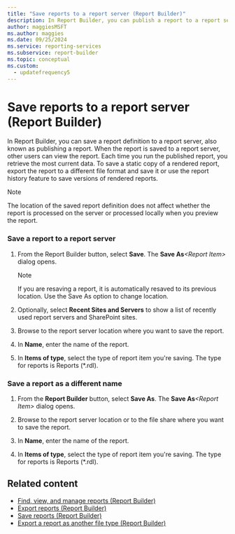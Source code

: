 ```yaml
---
title: "Save reports to a report server (Report Builder)"
description: In Report Builder, you can publish a report to a report server. Others can view it. Each time you run the published report, you see the most current data.
author: maggiesMSFT
ms.author: maggies
ms.date: 09/25/2024
ms.service: reporting-services
ms.subservice: report-builder
ms.topic: conceptual
ms.custom:
  - updatefrequency5
---
```

# Save reports to a report server (Report Builder)

  In Report Builder, you can save a report definition to a report server, also known as publishing a report. When the report is saved to a report server, other users can view the report. Each time you run the published report, you retrieve the most current data. To save a static copy of a rendered report, export the report to a different file format and save it or use the report history feature to save versions of rendered reports.

> [!NOTE]  
> The location of the saved report definition does not affect whether the report is processed on the server or processed locally when you preview the report.

### Save a report to a report server

1. From the Report Builder button, select **Save**. The **Save As**_\<Report Item>_ dialog opens.

    > [!NOTE]  
    >  If you are resaving a report, it is automatically resaved to its previous location. Use the Save As option to change location.

1. Optionally, select **Recent Sites and Servers** to show a list of recently used report servers and SharePoint sites.

1. Browse to the report server location where you want to save the report.

1. In **Name**, enter the name of the report.

1. In **Items of type**, select the type of report item you're saving. The type for reports is Reports (*.rdl).

### Save a report as a different name

1. From the **Report Builder** button, select **Save As**. The **Save As**_\<Report Item>_ dialog opens.

1. Browse to the report server location or to the file share where you want to save the report.

1. In **Name**, enter the name of the report.

1. In **Items of type**, select the type of report item you're saving. The type for reports is Reports (*.rdl).

## Related content

- [Find, view, and manage reports (Report Builder)](../../reporting-services/report-builder/finding-viewing-and-managing-reports-report-builder-and-ssrs.md)
- [Export reports (Report Builder)](../../reporting-services/report-builder/export-reports-report-builder-and-ssrs.md)
- [Save reports (Report Builder)](../../reporting-services/report-builder/saving-reports-report-builder.md)
- [Export a report as another file type (Report Builder)](/previous-versions/sql/)
